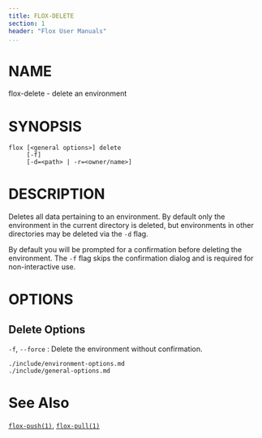 ```yaml
---
title: FLOX-DELETE
section: 1
header: "Flox User Manuals"
...
```



# NAME

flox-delete - delete an environment

# SYNOPSIS

```
flox [<general options>] delete
     [-f]
     [-d=<path> | -r=<owner/name>]
```

# DESCRIPTION

Deletes all data pertaining to an environment.
By default only the environment in the current directory is deleted,
but environments in other directories may be deleted via the `-d` flag.

By default you will be prompted for a confirmation before deleting the
environment.
The `-f` flag skips the confirmation dialog and is required for non-interactive
use.

# OPTIONS

## Delete Options
`-f`, `--force`
:   Delete the environment without confirmation.

```{.include}
./include/environment-options.md
./include/general-options.md
```

# See Also
[`flox-push(1)`](./flox-push.md),
[`flox-pull(1)`](./flox-pull.md)

